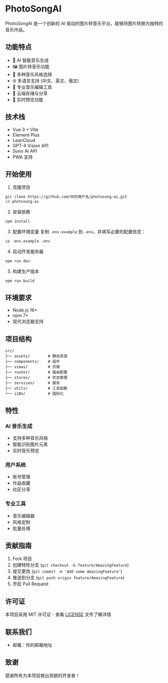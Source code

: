 # PhotoSongAI

PhotoSongAI 是一个创新的 AI 驱动的图片转音乐平台，能够将图片转换为独特的音乐作品。

## 功能特点

- 🎵 AI 智能音乐生成
- 🖼️ 图片转音乐功能
- 🎨 多种音乐风格选择
- 🌐 多语言支持 (中文、英文、俄文)
- 🎼 专业音乐编辑工具
- 💾 云端存储与分享
- 🔄 实时预览功能

## 技术栈

- Vue 3 + Vite
- Element Plus
- LeanCloud
- GPT-4 Vision API
- Suno AI API
- PWA 支持

## 开始使用

1. 克隆项目
```bash
git clone https://github.com/你的用户名/photosong-ai.git
cd photosong-ai
```

2. 安装依赖
```bash
npm install
```

3. 配置环境变量
复制 `.env.example` 到 `.env`，并填写必要的配置信息：
```bash
cp .env.example .env
```

4. 启动开发服务器
```bash
npm run dev
```

5. 构建生产版本
```bash
npm run build
```

## 环境要求

- Node.js 16+
- npm 7+
- 现代浏览器支持

## 项目结构

```
src/
├── assets/        # 静态资源
├── components/    # 组件
├── views/         # 页面
├── router/        # 路由配置
├── stores/        # 状态管理
├── services/      # 服务
├── utils/         # 工具函数
└── i18n/          # 国际化
```

## 特性

### AI 音乐生成
- 支持多种音乐风格
- 智能识别图片元素
- 实时音乐预览

### 用户系统
- 账号管理
- 作品收藏
- 社区分享

### 专业工具
- 音乐编辑器
- 风格定制
- 批量处理

## 贡献指南

1. Fork 项目
2. 创建特性分支 (`git checkout -b feature/AmazingFeature`)
3. 提交更改 (`git commit -m 'Add some AmazingFeature'`)
4. 推送到分支 (`git push origin feature/AmazingFeature`)
5. 开启 Pull Request

## 许可证

本项目采用 MIT 许可证 - 查看 [LICENSE](LICENSE) 文件了解详情

## 联系我们

- 邮箱：你的邮箱地址

## 致谢

感谢所有为本项目做出贡献的开发者！
